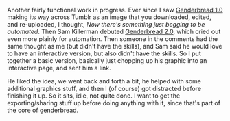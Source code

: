 Another fairly functional work in progress.  Ever since I saw
[Genderbread 1.0][gb1] making its way across Tumblr as an image
that you downloaded, edited, and re-uploaded, I thought,
*Now there's something just begging to be automated*.  Then
Sam Killerman debuted [Genderbread 2.0][gb2], which cried out even
more plainly for automation.  Then someone in the comments
had the same thought as me (but didn't have the skills), and Sam
said he would love to have an interactive version, but also didn't
have the skills.  So I put together a basic version, basically
just chopping up his graphic into an interactive page, and sent
him a link.

He liked the idea, we went back and forth a bit, he helped with
some additional graphics stuff, and then I (of course) got distracted
before finishing it up.  So it sits, idle, not quite done.  I
want to get the exporting/sharing stuff up before doing anything
with it, since that's part of the core of genderbread.

[gb1]: http://itspronouncedmetrosexual.com/2011/11/breaking-through-the-binary-gender-explained-using-continuums/
[gb2]: http://itspronouncedmetrosexual.com/2012/03/the-genderbread-person-v2-0/
